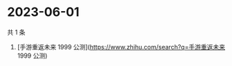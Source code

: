 # 2023-06-01

共 1 条

<!-- BEGIN ZHIHUSEARCH -->
<!-- 最后更新时间 Thu Jun 01 2023 02:11:10 GMT+0800 (China Standard Time) -->
1. [手游重返未来 1999 公测](https://www.zhihu.com/search?q=手游重返未来 1999 公测)
<!-- END ZHIHUSEARCH -->
